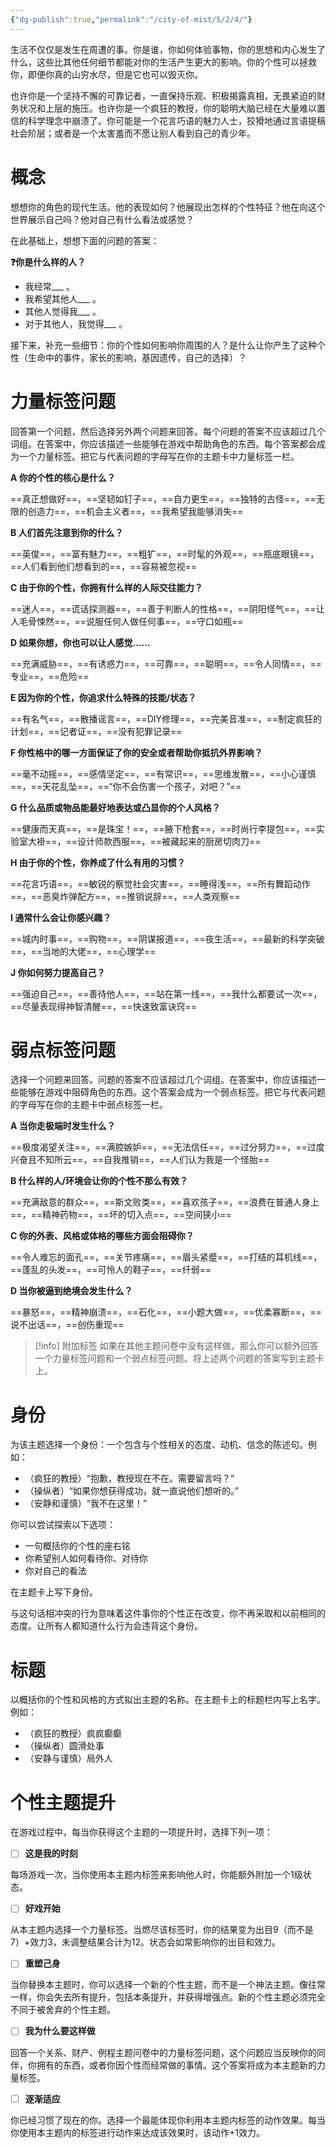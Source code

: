 ```yaml
---
{"dg-publish":true,"permalink":"/city-of-mist/5/2/4/"}
---
```


生活不仅仅是发生在周遭的事。你是谁，你如何体验事物，你的思想和内心发生了什么，这些比其他任何细节都能对你的生活产生更大的影响。你的个性可以拯救你，即便你真的山穷水尽，但是它也可以毁灭你。

也许你是一个坚持不懈的可靠记者，一直保持乐观、积极揭露真相，无畏紧迫的财务状况和上层的施压。也许你是一个疯狂的教授，你的聪明大脑已经在大量难以置信的科学理念中崩溃了。你可能是一个花言巧语的魅力人士，狡猾地通过言语提稿社会阶层；或者是一个太害羞而不愿让别人看到自己的青少年。 

# 概念
想想你的角色的现代生活。他的表现如何？他展现出怎样的个性特征？他在向这个世界展示自己吗？他对自己有什么看法或感觉？

在此基础上，想想下面的问题的答案：

**❓你是什么样的人？**

- 我经常___ 。
- 我希望其他人___ 。
- 其他人觉得我___ 。
- 对于其他人，我觉得___ 。

接下来，补充一些细节：你的个性如何影响你周围的人？是什么让你产生了这种个性（生命中的事件，家长的影响，基因遗传，自己的选择）？

# 力量标签问题
回答第一个问题，然后选择另外两个问题来回答。每个问题的答案不应该超过几个词组。在答案中，你应该描述一些能够在游戏中帮助角色的东西。每个答案都会成为一个力量标签。把它与代表问题的字母写在你的主题卡中力量标签一栏。

**A 你的个性的核心是什么？**

==真正想做好==，==坚韧如钉子==，==自力更生==，==独特的古怪==，==无限的创造力==，==机会主义者==，==我希望我能够消失==

**B 人们首先注意到你的什么？**

==英俊==，==富有魅力==，==粗犷==，==时髦的外观==，==瓶底眼镜==，==人们看到他们想看到的==，==容易被忽视==

**C 由于你的个性，你拥有什么样的人际交往能力？**

==迷人==，==谎话探测器==，==善于判断人的性格==，==阴阳怪气==，==让人毛骨悚然==，==说服任何人做任何事==，==守口如瓶==

**D 如果你想，你也可以让人感觉……**

==充满威胁==，==有诱惑力==，==可靠==，==聪明==，==令人同情==，==专业==，==危险==

**E 因为你的个性，你追求什么特殊的技能/状态？**

==有名气==，==散播谣言==，==DIY修理==，==完美音准==，==制定疯狂的计划==，==记者证==，==没有犯罪记录==

**F 你性格中的哪一方面保证了你的安全或者帮助你抵抗外界影响？**

==毫不动摇==，==感情坚定==，==有常识==，==思维发散==，==小心谨慎==，==天花乱坠==，==“你不会伤害一个孩子，对吧？”==

**G 什么品质或物品能最好地表达或凸显你的个人风格？**

==健康而天真==，==是珠宝！==，==腋下枪套==，==时尚行李提包==，==实验室大褂==，==设计师款西服==，==被藏起来的厨房切肉刀==

**H 由于你的个性，你养成了什么有用的习惯？**

==花言巧语==，==敏锐的察觉社会灾害==，==睡得浅==，==所有舞蹈动作==，==恶臭炸弹配方==，==推销说辞==，==人类观察==

**I 通常什么会让你感兴趣？**

==城内时事==，==购物==，==阴谋报道==，==夜生活==，==最新的科学突破==，==当地的大佬==，==心理学==

**J 你如何努力提高自己？**

==强迫自己==，==善待他人==，==站在第一线==，==我什么都要试一次==，==尽量表现得神智清醒==，==快速致富诀窍==

# 弱点标签问题
选择一个问题来回答。问题的答案不应该超过几个词组。在答案中，你应该描述一些能够在游戏中阻碍角色的东西。这个答案会成为一个弱点标签。把它与代表问题的字母写在你的主题卡中弱点标签一栏。

**A 当你走极端时发生什么？**

==极度渴望关注==，==满腔嫉妒==，==无法信任==，==过分努力==，==过度兴奋且不知所云==，==自我推销==，==人们认为我是一个怪胎==

**B 什么样的人/环境会让你的个性不那么有效？**

==充满敌意的群众==，==斯文败类==，==喜欢孩子==，==浪费在普通人身上==，==精神药物==，==坏的切入点==，==空间狭小==

**C 你的外表、风格或体格的哪些方面会阻碍你？**

==令人难忘的面孔==，==关节疼痛==，==眉头紧蹙==，==打结的耳机线==，==蓬乱的头发==，==可怜人的鞋子==，==纤弱==

**D 当你被逼到绝境会发生什么？**

==暴怒==，==精神崩溃==，==石化==，==小题大做==，==优柔寡断==，==说不出话==，==创伤重现==

>[!info] 附加标签
>如果在其他主题问卷中没有这样做，那么你可以额外回答一个力量标签问题和一个弱点标签问题。将上述两个问题的答案写到主题卡上。

# 身份
为该主题选择一个身份：一个包含与个性相关的态度、动机、信念的陈述句。例如：

- （疯狂的教授）“抱歉，教授现在不在。需要留言吗？”
- （操纵者）“如果你想获得成功，就一直说他们想听的。”
- （安静和谨慎）“我不在这里！”

你可以尝试探索以下选项：

- 一句概括你的个性的座右铭
- 你希望别人如何看待你、对待你
- 你对自己的看法

在主题卡上写下身份。

与这句话相冲突的行为意味着这件事你的个性正在改变，你不再采取和以前相同的态度。让所有人都知道什么行为会违背这个身份。

# 标题
以概括你的个性和风格的方式拟出主题的名称。在主题卡上的标题栏内写上名字。例如：

- （疯狂的教授）疯疯癫癫
- （操纵者）圆滑处事
- （安静与谨慎）局外人


# 个性主题提升

在游戏过程中，每当你获得这个主题的一项提升时，选择下列一项：

- [ ] **这是我的时刻**

每场游戏一次，当你使用本主题内标签来影响他人时，你能额外附加一个1级状态。

- [ ] **好戏开始**

从本主题内选择一个力量标签。当燃尽该标签时，你的结果变为出目9（而不是7）+效力3，未调整结果合计为12。状态会如常影响你的出目和效力。

- [ ] **重塑己身**

当你替换本主题时，你可以选择一个新的个性主题，而不是一个神法主题。像往常一样，你会失去所有提升，包括本条提升，并获得增强点。新的个性主题必须完全不同于被舍弃的个性主题。

- [ ] **我为什么要这样做**

回答一个关系、财产、例程主题问卷中的力量标签问题，这个问题应当反映你的同伴，你拥有的东西，或者你因个性而经常做的事情。这个答案将成为本主题新的力量标签。

- [ ] **逐渐适应**

你已经习惯了现在的你。选择一个最能体现你利用本主题内标签的动作效果。每当你使用本主题内的标签进行动作来达成该效果时，该动作+1效力。